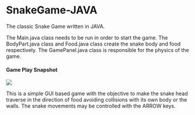 # SnakeGame-JAVA
The classic Snake Game written in JAVA.

The Main.java class needs to be run in order to start the game.
The BodyPart.java class and Food.java class create the snake body and food respectively. The GamePanel.java class is responsible for the physics of the game.
  
#### Game Play Snapshot

![](https://user-images.githubusercontent.com/47673815/79190318-a259f580-7e41-11ea-80cf-99ead84c1e87.png)

This is a simple GUI based game with the objective to make the snake head traverse in the direction of food avoiding collisions with its own body or the walls.
The snake movements may be controlled with the ARROW keys.
